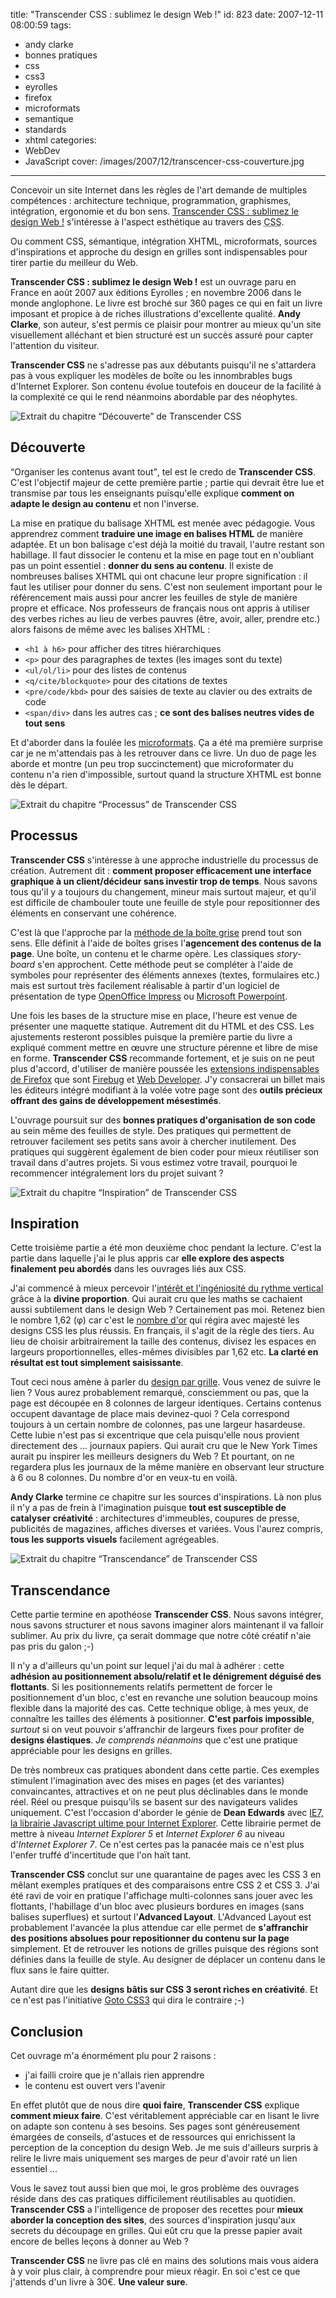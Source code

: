 title: "Transcender CSS : sublimez le design Web !"
id: 823
date: 2007-12-11 08:00:59
tags:
- andy clarke
- bonnes pratiques
- css
- css3
- eyrolles
- firefox
- microformats
- semantique
- standards
- xhtml
categories:
- WebDev
- JavaScript
cover: /images/2007/12/transcencer-css-couverture.jpg
---


Concevoir un site Internet dans les règles de l'art demande de multiples compétences : architecture technique, programmation, graphismes, intégration, ergonomie et du bon sens. [Transcender CSS : sublimez le design Web !](http://www.transcendingcss.com/) s'intéresse à l'aspect esthétique au travers des <acronym title="Cascading Style Sheet">CSS</acronym>.

Ou comment CSS, sémantique, intégration XHTML, microformats, sources d'inspirations et approche du design en grilles sont indispensables pour tirer partie du meilleur du Web.
<!--more-->
**Transcender CSS : sublimez le design Web !** est un ouvrage paru en France en août 2007 aux éditions Eyrolles ; en novembre 2006 dans le monde anglophone. Le livre est broché sur 360 pages ce qui en fait un livre imposant et propice à de riches illustrations d'excellente qualité. **Andy Clarke**, son auteur, s'est permis ce plaisir pour montrer au mieux qu'un site visuellement alléchant et bien structuré est un succès assuré pour capter l'attention du visiteur.

**Transcender CSS** ne s'adresse pas aux débutants puisqu'il ne s'attardera pas à vous expliquer les modèles de boîte ou les innombrables bugs d'Internet Explorer. Son contenu évolue toutefois en douceur de la facilité à la complexité ce qui le rend néanmoins abordable par des néophytes.

![Extrait du chapitre “Découverte” de Transcender CSS](/images/2007/12/transcencer-1-decouverte.jpg)

## Découverte

<q>Organiser les contenus avant tout</q>, tel est le credo de **Transcender CSS**. C'est l'objectif majeur de cette première partie ; partie qui devrait être lue et transmise par tous les enseignants puisqu'elle explique **comment on adapte le design au contenu** et non l'inverse.

La mise en pratique du balisage XHTML est menée avec pédagogie. Vous apprendrez comment **traduire une image en balises HTML** de manière adaptée. Et un bon balisage c'est déjà la moitié du travail, l'autre restant son habillage. Il faut dissocier le contenu et la mise en page tout en n'oubliant pas un point essentiel : **donner du sens au contenu**.
Il existe de nombreuses balises XHTML qui ont chacune leur propre signification : il faut les utiliser pour donner du sens. C'est non seulement important pour le référencement mais aussi pour ancrer les feuilles de style de manière propre et efficace. Nos professeurs de français nous ont appris à utiliser des verbes riches au lieu de verbes pauvres (être, avoir, aller, prendre etc.) alors faisons de même avec les balises XHTML :

*   `<h1 à h6>` pour afficher des titres hiérarchiques
*   `<p>` pour des paragraphes de textes (les images sont du texte)
*   `<ul/ol/li>` pour des listes de contenus
*   `<q/cite/blockquote>` pour des citations de textes
*   `<pre/code/kbd>` pour des saisies de texte au clavier ou des extraits de code
*   `<span/div>` dans les autres cas ; **ce sont des balises neutres vides de tout sens**

Et d'aborder dans la foulée les [microformats](/2007/semantique-microformats-internet/). Ça a été ma première surprise car je ne m'attendais pas à les retrouver dans ce livre. Un duo de page les aborde et montre (un peu trop succinctement) que microformater du contenu n'a rien d'impossible, surtout quand la structure XHTML est bonne dès le départ.

![Extrait du chapitre “Processus” de Transcender CSS](/images/2007/12/transcencer-2-processus.jpg)

## Processus

**Transcender CSS** s'intéresse à une approche industrielle du processus de création. Autrement dit : **comment proposer efficacement une interface graphique à un client/décideur sans investir trop de temps**. Nous savons tous qu'il y a toujours du changement, mineur mais surtout majeur, et qu'il est difficile de chambouler toute une feuille de style pour repositionner des éléments en conservant une cohérence.

C'est là que l'approche par la [méthode de la boîte grise](http://jasonsantamaria.com/archive/2004/05/24/grey_box_method.php) prend tout son sens. Elle définit à l'aide de boîtes grises l'**agencement des contenus de la page**. Une boîte, un contenu et le charme opère. Les classiques _story-board_ s'en approchent.
Cette méthode peut se compléter à l'aide de symboles pour représenter des éléments annexes (textes, formulaires etc.) mais est surtout très facilement réalisable à partir d'un logiciel de présentation de type [OpenOffice Impress](http://fr.openoffice.org/docs/impress.html) ou [Microsoft Powerpoint](http://office.microsoft.com/fr-fr/powerpoint/).

Une fois les bases de la structure mise en place, l'heure est venue de présenter une maquette statique. Autrement dit du HTML et des CSS. Les ajustements resteront possibles puisque la première partie du livre a expliqué comment mettre en œuvre une structure pérenne et libre de mise en forme.
**Transcender CSS** recommande fortement, et je suis on ne peut plus d'accord, d'utiliser de manière poussée les [extensions indispensables de Firefox](https://thom4.net/2007/08/07/facebook-rock-your-firefox/) que sont [Firebug](https://addons.mozilla.org/fr/firefox/addon/1843) et [Web Developer](https://addons.mozilla.org/fr/firefox/addon/60).
J'y consacrerai un billet mais les éditeurs intégré modifiant à la volée votre page sont des **outils précieux offrant des gains de développement mésestimés**.

L'ouvrage poursuit sur des **bonnes pratiques d'organisation de son code** au sein même des feuilles de style. Des pratiques qui permettent de retrouver facilement ses petits sans avoir à chercher inutilement. Des pratiques qui suggèrent également de bien coder pour mieux réutiliser son travail dans d'autres projets. Si vous estimez votre travail, pourquoi le recommencer intégralement lors du projet suivant ?

![Extrait du chapitre “Inspiration” de Transcender CSS](/images/2007/12/transcencer-3-inspiration.jpg)

## Inspiration

Cette troisième partie a été mon deuxième choc pendant la lecture. C'est la partie dans laquelle j'ai le plus appris car **elle explore des aspects finalement peu abordés** dans les ouvrages liés aux CSS.

J'ai commencé à mieux percevoir l'[intérêt et l'ingéniosité du rythme vertical](http://www.biologeek.com/journal/index.php/l-importance-du-rythme-vertical-en-design-css) grâce à la **divine proportion**. Qui aurait cru que les maths se cachaient aussi subtilement dans le design Web ? Certainement pas moi. Retenez bien le nombre 1,62 (φ) car c'est le [nombre d'or](http://goldennumber.net/) qui régira avec majesté les designs CSS les plus réussis.
En français, il s'agit de la règle des tiers. Au lieu de choisir arbitrairement la taille des contenus, divisez les espaces en largeurs proportionnelles, elles-mêmes divisibles par 1,62 etc. **La clarté en résultat est tout simplement saisissante**.

Tout ceci nous amène à parler du [design par grille](http://subtraction.com/). Vous venez de suivre le lien ? Vous aurez probablement remarqué, consciemment ou pas, que la page est découpée en 8 colonnes de largeur identiques. Certains contenus occupent davantage de place mais devinez-quoi ? Cela correspond toujours à un certain nombre de colonnes, pas une largeur hasardeuse.
Cette lubie n'est pas si excentrique que cela puisqu'elle nous provient directement des ... journaux papiers. Qui aurait cru que le New York Times aurait pu inspirer les meilleurs designers du Web ? Et pourtant, on ne regardera plus les journaux de la même manière en observant leur structure à 6 ou 8 colonnes. Du nombre d'or en veux-tu en voilà.

**Andy Clarke** termine ce chapitre sur les sources d'inspirations. Là non plus il n'y a pas de frein à l'imagination puisque **tout est susceptible de catalyser créativité** : architectures d'immeubles, coupures de presse, publicités de magazines, affiches diverses et variées. Vous l'aurez compris, **tous les supports visuels** facilement agrégeables.

![Extrait du chapitre “Transcendance” de Transcender CSS](/images/2007/12/transcencer-4-transcendance.jpg)

## Transcendance

Cette partie termine en apothéose **Transcender CSS**. Nous savons intégrer, nous savons structurer et nous savons imaginer alors maintenant il va falloir sublimer. Au prix du livre, ça serait dommage que notre côté créatif n'aie pas pris du galon ;-)

Il n'y a d'ailleurs qu'un point sur lequel j'ai du mal à adhérer : cette **adhésion au positionnement absolu/relatif et le dénigrement déguisé des flottants**. Si les positionnements relatifs permettent de forcer le positionnement d'un bloc, c'est en revanche une solution beaucoup moins flexible dans la majorité des cas. Cette technique oblige, à mes yeux, de connaître les tailles des éléments à positionner. **C'est parfois impossible**, _surtout_ si on veut pouvoir s'affranchir de largeurs fixes pour profiter de **designs élastiques**.
_Je comprends néanmoins_ que c'est une pratique appréciable pour les designs en grilles.

De très nombreux cas pratiques abondent dans cette partie. Ces exemples stimulent l'imagination avec des mises en pages (et des variantes) convaincantes, attractives et on ne peut plus déclinables dans le monde réel. Réel ou presque puisqu'ils se basent sur des navigateurs valides uniquement.
C'est l'occasion d'aborder le génie de **Dean Edwards** avec [IE7, la librairie Javascript ultime pour Internet Explorer](http://dean.edwards.name/IE7/). Cette librairie permet de mettre à niveau _Internet Explorer 5_ et _Internet Explorer 6_ au niveau d'_Internet Explorer 7_. Ce n'est certes pas la panacée mais ce n'est plus l'enfer truffé d'incertitude que l'on haït tant.

**Transcender CSS** conclut sur une quarantaine de pages avec les CSS 3 en mêlant exemples pratiques et des comparaisons entre CSS 2 et CSS 3\. J'ai été ravi de voir en pratique l'affichage multi-colonnes sans jouer avec les flottants, l'habillage d'un bloc avec plusieurs bordures en images (sans balises superflues) et surtout l'**Advanced Layout**.
L'Advanced Layout est probablement l'avancée la plus attendue car elle permet de **s'affranchir des positions absolues pour repositionner du contenu sur la page** simplement. Et de retrouver les notions de grilles puisque des régions sont définies dans la feuille de style. Au designer de déplacer un contenu dans le flux sans le faire quitter.

Autant dire que les **designs bâtis sur CSS 3 seront riches en créativité**. Et ce n'est pas l'initiative [Goto CSS3](http://www.gotocss3.com/) qui dira le contraire ;-)

## Conclusion

Cet ouvrage m'a énormément plu pour 2 raisons :

*   j'ai failli croire que je n'allais rien apprendre
*   le contenu est ouvert vers l'avenir

En effet plutôt que de nous dire **quoi faire**, **Transcender CSS** explique **comment mieux faire**. C'est véritablement appréciable car en lisant le livre on adapte son contenu à ses besoins. Ses pages sont généreusement émargées de conseils, d'astuces et de ressources qui enrichissent la perception de la conception du design Web. Je me suis d'ailleurs surpris à relire le livre mais uniquement ses marges de peur d'avoir raté un lien essentiel ...

Vous le savez tout aussi bien que moi, le gros problème des ouvrages réside dans des cas pratiques difficilement réutilisables au quotidien. **Transcender CSS** a l'intelligence de proposer des recettes pour **mieux aborder la conception des sites**, des sources d'inspiration jusqu'aux secrets du découpage en grilles. Qui eût cru que la presse papier avait encore de belles leçons à donner au Web ?

**Transcender CSS** ne livre pas clé en mains des solutions mais vous aidera à y voir plus clair, à comprendre pour mieux réagir. En soi c'est ce que j'attends d'un livre à 30€. **Une valeur sure**.
